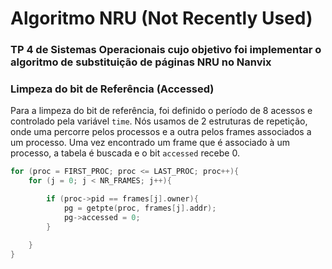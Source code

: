 # Algoritmo NRU (Not Recently Used)
### TP 4 de Sistemas Operacionais cujo objetivo foi implementar o algoritmo de substituição de páginas NRU no Nanvix

### Limpeza do bit de Referência (Accessed)
Para a limpeza do bit de referência, foi definido o período de 8 acessos e controlado pela variável `time`. Nós usamos de 2 estruturas de repetição, onde uma percorre pelos processos e a outra pelos frames associados a um processo. Uma vez encontrado um frame que é associado à um processo, a tabela é buscada e o bit `accessed` recebe 0.

```c
for (proc = FIRST_PROC; proc <= LAST_PROC; proc++){
	for (j = 0; j < NR_FRAMES; j++){

		if (proc->pid == frames[j].owner){
			pg = getpte(proc, frames[j].addr);
			pg->accessed = 0;
		}

	}
}
````
